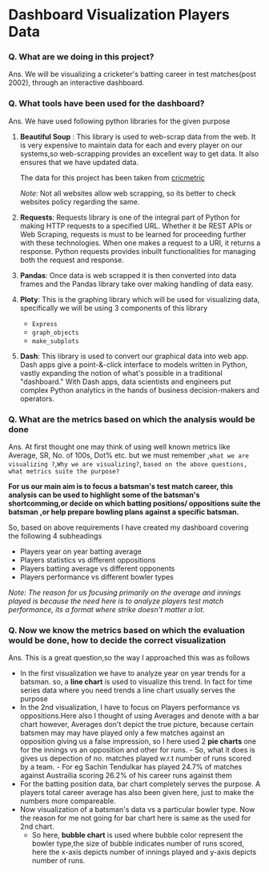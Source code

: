 # Dashboard Visualization Players Data 
### Q. What are we doing in this project?

Ans. We will be visualizing a cricketer's batting career in test matches(post 2002), through an interactive dashboard.

### Q. What tools have been used for the dashboard?
Ans. We have used following python libraries  for the given purpose

1. **Beautiful Soup** : This library is used to web-scrap data from the web. It is very expensive to maintain data for each and every player on our systems,so web-scrapping provides an excellent way to get data. It also ensures that we have updated data.

    The data for this project has been taken from [cricmetric](http://www.cricmetric.com/index.py)

    *Note*: Not all websites allow web scrapping, so its better to check websites policy regarding the same.

2. **Requests**: Requests library is one of the integral part of Python for making HTTP requests to a specified URL. Whether it be REST APIs or Web Scraping, requests is must to be learned for proceeding further with these technologies. When one makes a request to a URI, it returns a response. Python requests provides inbuilt functionalities for managing both the request and response.

3. **Pandas**: Once data is web scrapped it is then converted into data frames and the Pandas library take over making handling of data easy.


4. **Ploty**: This is the graphing library which will be used for visualizing data, specifically we will be using 3 components of this library

    - `Express`
    - `graph_objects`
    - `make_subplots`

5. **Dash**: This library is used to convert our graphical data into web app.
Dash apps give a point-&-click interface to models written in Python, vastly expanding the notion of what's possible in a traditional "dashboard." With Dash apps, data scientists and engineers put complex Python analytics in the hands of business decision-makers and operators.

### Q. What are the metrics based on which the analysis would be done

Ans. At first thought one may think of using well known metrics like Average, SR, No. of 100s, Dot% etc.
but we must remember ,`what we are visualizing ?`,`Why we are visualizing?`, `based on the above questions, what metrics suite the purpose?`

**For us our main aim is to focus a batsman's test match career, this analysis can be used to highlight some of the batsman's shortcomming,or decide on which batting positions/ oppositions suite the batsman ,or help prepare bowling plans against a specific batsman.**


So, based on above requirements I have created my dashboard covering the following 4 subheadings

- Players year on year  batting average 
- Players statistics vs different oppositions
- Players batting average vs different opponents
- Players performance vs different bowler types

*Note: The reason for us focusing primarily on the average and innings played is because the need here is to analyze players test match performance, its a format where strike doesn't matter a lot.*

### Q. Now we know the metrics based on which the evaluation would be done, how to decide the correct visualization
Ans. This is a great question,so the way I approached this was as follows

- In the first visualization we have to analyze year on year trends for a batsman. so, a **line chart** is used to visualize this trend. In fact for time series data where you need trends a line chart usually serves the purpose
- In the 2nd visualization, I have to focus on Players performance vs oppositions.Here also I thought of using Averages and denote with a bar chart however, Averages don't depict the true picture, because certain batsmen may may have played only a few matches against an opposition giving us a false impression, so I here used 2 **pie charts** one for the innings vs an opposition and other for runs. 
        - So, what it does is gives us depection of no. matches played w.r.t number of runs scored by a team.
        - For eg Sachin Tendulkar has played 24.7% of matches against Austrailia scoring 26.2% of his career runs against them
- For the batting position data, bar chart completely serves the purpose. A players total career average has also been given here, just to make the numbers more compareable.
-  Now visualization of a batsman's data vs a particular bowler type. Now the reason for me not going for bar chart here is same as the used for 2nd chart.
    - So here, **bubble chart** is used where bubble color represent the bowler type,the size of bubble indicates number of runs scored, here the x-axis depicts number of innings played and y-axis depicts number of runs.



